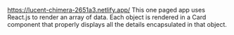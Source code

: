 https://lucent-chimera-2651a3.netlify.app/
This one paged app uses React.js to render an array of data. Each object is rendered in a Card component that properly displays all the details encapsulated in that object.
